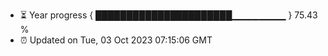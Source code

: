 - ⏳ Year progress { ██████████████████████▁▁▁▁▁▁▁▁ } 75.43 %
- ⏰ Updated on Tue, 03 Oct 2023 07:15:06 GMT

